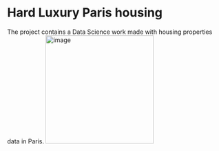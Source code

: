 # Hard Luxury Paris housing 
The project contains a Data Science work made with housing properties data in Paris. 
<img width="251" alt="image" src="https://github.com/Jhonnatan7br/Data_science_portfolio/assets/104907786/a6f0e3fd-1172-4195-8992-5f0bab515304">
